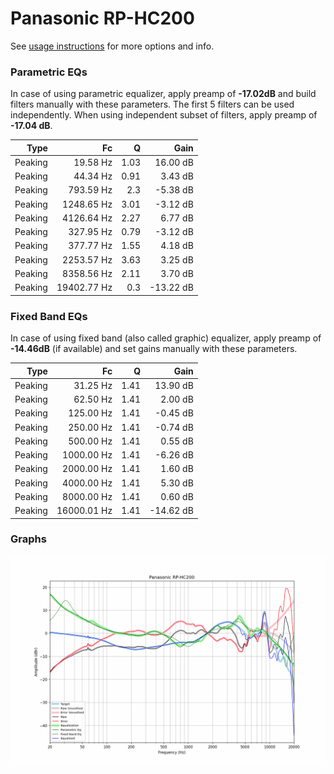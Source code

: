 # Panasonic RP-HC200
See [usage instructions](https://github.com/jaakkopasanen/AutoEq#usage) for more options and info.

### Parametric EQs
In case of using parametric equalizer, apply preamp of **-17.02dB** and build filters manually
with these parameters. The first 5 filters can be used independently.
When using independent subset of filters, apply preamp of **-17.04 dB**.

| Type    | Fc          |    Q | Gain      |
|--------:|------------:|-----:|----------:|
| Peaking | 19.58 Hz    | 1.03 | 16.00 dB  |
| Peaking | 44.34 Hz    | 0.91 | 3.43 dB   |
| Peaking | 793.59 Hz   | 2.3  | -5.38 dB  |
| Peaking | 1248.65 Hz  | 3.01 | -3.12 dB  |
| Peaking | 4126.64 Hz  | 2.27 | 6.77 dB   |
| Peaking | 327.95 Hz   | 0.79 | -3.12 dB  |
| Peaking | 377.77 Hz   | 1.55 | 4.18 dB   |
| Peaking | 2253.57 Hz  | 3.63 | 3.25 dB   |
| Peaking | 8358.56 Hz  | 2.11 | 3.70 dB   |
| Peaking | 19402.77 Hz | 0.3  | -13.22 dB |

### Fixed Band EQs
In case of using fixed band (also called graphic) equalizer, apply preamp of **-14.46dB**
(if available) and set gains manually with these parameters.

| Type    | Fc          |    Q | Gain      |
|--------:|------------:|-----:|----------:|
| Peaking | 31.25 Hz    | 1.41 | 13.90 dB  |
| Peaking | 62.50 Hz    | 1.41 | 2.00 dB   |
| Peaking | 125.00 Hz   | 1.41 | -0.45 dB  |
| Peaking | 250.00 Hz   | 1.41 | -0.74 dB  |
| Peaking | 500.00 Hz   | 1.41 | 0.55 dB   |
| Peaking | 1000.00 Hz  | 1.41 | -6.26 dB  |
| Peaking | 2000.00 Hz  | 1.41 | 1.60 dB   |
| Peaking | 4000.00 Hz  | 1.41 | 5.30 dB   |
| Peaking | 8000.00 Hz  | 1.41 | 0.60 dB   |
| Peaking | 16000.01 Hz | 1.41 | -14.62 dB |

### Graphs
![](./Panasonic%20RP-HC200.png)